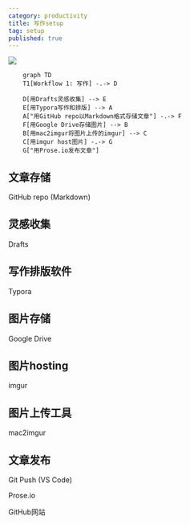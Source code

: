```yaml
---
category: productivity
title: 写作setup
tag: setup
published: true
---
```


![](https://i.imgur.com/MfukOPo.png)

```mermaid
    graph TD
    T1[Workflow 1: 写作] -.-> D

    D[用Drafts灵感收集] --> E
    E[用Typora写作和排版] --> A
    A["用GitHub repo以Markdown格式存储文章"] -.-> F
    F[用Google Drive存储图片] --> B
    B[用mac2imgur将图片上传的imgur] --> C
    C[用imgur host图片] -.-> G
    G["用Prose.io发布文章"]
```

## 文章存储

GitHub repo (Markdown)

## 灵感收集

Drafts

## 写作排版软件

Typora

## 图片存储

Google Drive

## 图片hosting

imgur

## 图片上传工具

mac2imgur

## 文章发布

Git Push (VS Code)

Prose.io

GitHub网站
